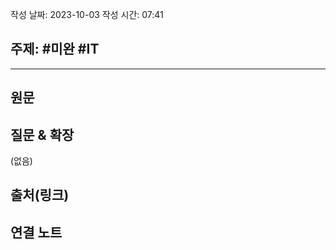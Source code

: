 작성 날짜: 2023-10-03
작성 시간: 07:41

## 주제: #미완 #IT

----
## 원문


## 질문 & 확장

(없음)

## 출처(링크)


## 연결 노트










